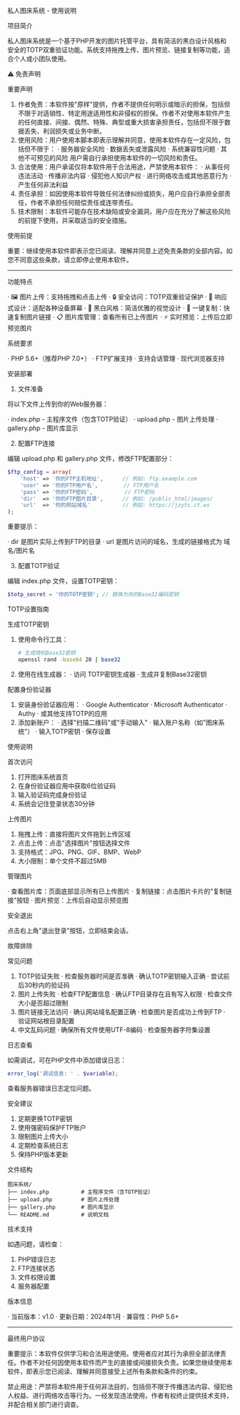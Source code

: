 私人图床系统 - 使用说明

项目简介

私人图床系统是一个基于PHP开发的图片托管平台，具有简洁的黑白设计风格和安全的TOTP双重验证功能。系统支持拖拽上传、图片预览、链接复制等功能，适合个人或小团队使用。

⚠️ 免责声明

重要声明

1. 作者免责：本软件按"原样"提供，作者不提供任何明示或暗示的担保，包括但不限于对适销性、特定用途适用性和非侵权的担保。作者不对使用本软件产生的任何直接、间接、偶然、特殊、典型或重大损害承担责任，包括但不限于数据丢失、利润损失或业务中断。
2. 使用风险：用户使用本脚本即表示理解并同意，使用本软件存在一定风险，包括但不限于：
   · 服务器安全风险
   · 数据丢失或泄露风险
   · 系统兼容性问题
   · 其他不可预见的风险
   用户需自行承担使用本软件的一切风险和责任。
3. 合法使用：用户承诺仅将本软件用于合法用途，严禁使用本软件：
   · 从事任何违法活动
   · 传播非法内容
   · 侵犯他人知识产权
   · 进行网络攻击或其他恶意行为
   · 产生任何非法利益
4. 责任承担：如因使用本软件导致任何法律纠纷或损失，用户应自行承担全部责任，作者不承担任何赔偿责任或连带责任。
5. 技术限制：本软件可能存在技术缺陷或安全漏洞，用户应在充分了解这些风险的前提下使用，并采取适当的安全措施。

使用前提

重要：继续使用本软件即表示您已阅读、理解并同意上述免责条款的全部内容。如您不同意这些条款，请立即停止使用本软件。

---

功能特点

· 🖼️ 图片上传：支持拖拽和点击上传
· 🔒 安全访问：TOTP双重验证保护
· 📱 响应式设计：适配各种设备屏幕
· 🎨 黑白风格：简洁优雅的视觉设计
· 🔗 一键复制：快速复制图片链接
· 📋 图片库管理：查看所有已上传图片
· ⚡ 实时预览：上传后立即预览图片

系统要求

· PHP 5.6+（推荐PHP 7.0+）
· FTP扩展支持
· 支持会话管理
· 现代浏览器支持

安装部署

1. 文件准备

将以下文件上传到你的Web服务器：

· index.php - 主程序文件（包含TOTP验证）
· upload.php - 图片上传处理
· gallery.php - 图片库显示

2. 配置FTP连接

编辑 upload.php 和 gallery.php 文件，修改FTP配置部分：

```php
$ftp_config = array(
    'host' => '你的FTP主机地址',      // 例如: ftp.example.com
    'user' => '你的FTP用户名',        // FTP用户名
    'pass' => '你的FTP密码',          // FTP密码
    'dir'  => '你的FTP图片目录',      // 例如: /public_html/images/
    'url'  => '你的网站域名'          // 例如: https://jzytc.ct.ws
);
```

重要提示：

· dir 是图片实际上传到FTP的目录
· url 是图片访问的域名，生成的链接格式为 域名/图片名

3. 配置TOTP验证

编辑 index.php 文件，设置TOTP密钥：

```php
$totp_secret = '你的TOTP密钥'; // 替换为你的Base32编码密钥
```

TOTP设置指南

生成TOTP密钥

1. 使用命令行工具：
   ```bash
   # 生成随机Base32密钥
   openssl rand -base64 20 | base32
   ```
2. 使用在线生成器：
   · 访问 TOTP密钥生成器
   · 生成并复制Base32密钥

配置身份验证器

1. 安装身份验证器应用：
   · Google Authenticator
   · Microsoft Authenticator
   · Authy
   · 或其他支持TOTP的应用
2. 添加新账户：
   · 选择"扫描二维码"或"手动输入"
   · 输入账户名称（如"图床系统"）
   · 输入TOTP密钥
   · 保存设置

使用说明

首次访问

1. 打开图床系统首页
2. 在身份验证器应用中获取6位验证码
3. 输入验证码完成身份验证
4. 系统会记住登录状态30分钟

上传图片

1. 拖拽上传：直接将图片文件拖到上传区域
2. 点击上传：点击"选择图片"按钮选择文件
3. 支持格式：JPG、PNG、GIF、BMP、WebP
4. 大小限制：单个文件不超过5MB

管理图片

· 查看图片库：页面底部显示所有已上传图片
· 复制链接：点击图片卡片的"复制链接"按钮
· 图片预览：上传后自动显示预览图

安全退出

点击右上角"退出登录"按钮，立即结束会话。

故障排除

常见问题

1. TOTP验证失败
   · 检查服务器时间是否准确
   · 确认TOTP密钥输入正确
   · 尝试前后30秒内的验证码
2. 图片上传失败
   · 检查FTP配置信息
   · 确认FTP目录存在且有写入权限
   · 检查文件大小是否超过限制
3. 图片链接无法访问
   · 确认网站域名配置正确
   · 检查图片是否成功上传到FTP
   · 验证网站根目录配置
4. 中文乱码问题
   · 确保所有文件使用UTF-8编码
   · 检查服务器字符集设置

日志查看

如需调试，可在PHP文件中添加错误日志：

```php
error_log('调试信息: ' . $variable);
```

查看服务器错误日志定位问题。

安全建议

1. 定期更换TOTP密钥
2. 使用强密码保护FTP账户
3. 限制图片上传大小
4. 定期检查系统日志
5. 保持PHP版本更新

文件结构

```
图床系统/
├── index.php          # 主程序文件（含TOTP验证）
├── upload.php         # 图片上传处理
├── gallery.php        # 图片库显示
└── README.md          # 说明文档
```

技术支持

如遇问题，请检查：

1. PHP错误日志
2. FTP连接状态
3. 文件权限设置
4. 服务器配置

版本信息

· 当前版本：v1.0
· 更新日期：2024年1月
· 兼容性：PHP 5.6+

---

最终用户协议

重要提示：本软件仅供学习和合法用途使用。使用者应对其行为承担全部法律责任。作者不对任何因使用本软件而产生的直接或间接损失负责。如果您继续使用本软件，即表示您已阅读、理解并同意接受上述所有条款和条件的约束。

禁止用途：严禁将本软件用于任何非法目的，包括但不限于传播违法内容、侵犯他人权益、进行网络攻击等行为。一经发现违法使用，作者有权终止提供技术支持，并配合相关部门进行调查。